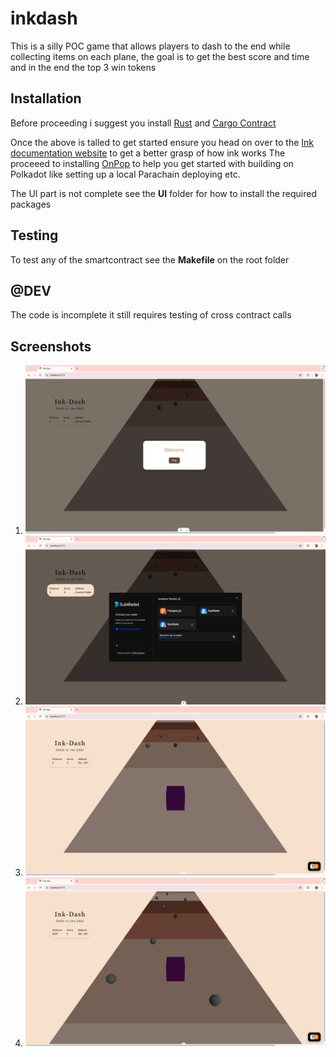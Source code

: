 # inkdash

This is a silly POC game that allows players to dash to the end while collecting items on each plane, the goal is to get the best score and time and in the end the top 3 win tokens

## Installation

Before proceeding i suggest you install <a href="https://www.rust-lang.org/tools/install">Rust</a> and <a href="https://github.com/use-ink/cargo-contract">Cargo Contract</a>

Once the above is talled to get started ensure you head on over to the <a href="https://use.ink/">Ink documentation website</a> to get a better grasp of how ink works
The proceeed to installing <a href="https://onpop.io/"> OnPop</a> to help you get started with building on Polkadot like setting up a local Parachain deploying etc.

The UI part is not complete see the <b>UI</b> folder for how to install the required packages

## Testing

To test any of the smartcontract see the <b>Makefile</b> on the root folder

## @DEV

The code is incomplete it still requires testing of cross contract calls

## Screenshots

1. ![App Screenshot 1](./screenshots/1.png)
2. ![App Screenshot 2](./screenshots/2.png)
3. ![App Screenshot 3](./screenshots/3.png)
4. ![App Screenshot 4](./screenshots/4.png)
